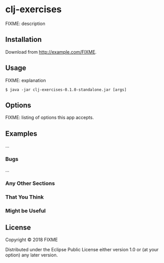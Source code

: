 # clj-exercises

FIXME: description

## Installation

Download from http://example.com/FIXME.

## Usage

FIXME: explanation

    $ java -jar clj-exercises-0.1.0-standalone.jar [args]

## Options

FIXME: listing of options this app accepts.

## Examples

...

### Bugs

...

### Any Other Sections
### That You Think
### Might be Useful

## License

Copyright © 2018 FIXME

Distributed under the Eclipse Public License either version 1.0 or (at
your option) any later version.
